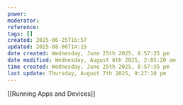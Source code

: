 ```yaml
---
power: 
moderator: 
reference: 
tags: []
created: 2025-06-25T16:57
updated: 2025-08-06T14:15
date created: Wednesday, June 25th 2025, 8:57:35 pm
date modified: Wednesday, August 6th 2025, 2:05:20 am
time created: Wednesday, June 25th 2025, 8:57:35 pm
last update: Thursday, August 7th 2025, 9:27:10 pm
---
```

[[Running Apps and Devices]]

